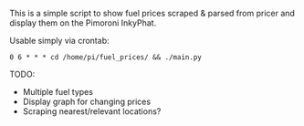 This is a simple script to show fuel prices
scraped & parsed from pricer and display them on the Pimoroni InkyPhat.

Usable simply via crontab:
```
0 6 * * * cd /home/pi/fuel_prices/ && ./main.py
```

TODO:
* Multiple fuel types
* Display graph for changing prices
* Scraping nearest/relevant locations?